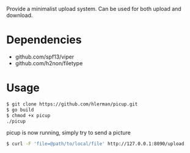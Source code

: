Provide a minimalist upload system.
Can be used for both upload and download.

# Dependencies

* github.com/spf13/viper
* github.com/h2non/filetype

# Usage

``` Bash
$ git clone https://github.com/hlerman/picup.git
$ go build
$ chmod +x picup
./picup
```

picup is now running, simply try to send a picture

``` Bash
$ curl -F 'file=@path/to/local/file' http://127.0.0.1:8090/upload
```
